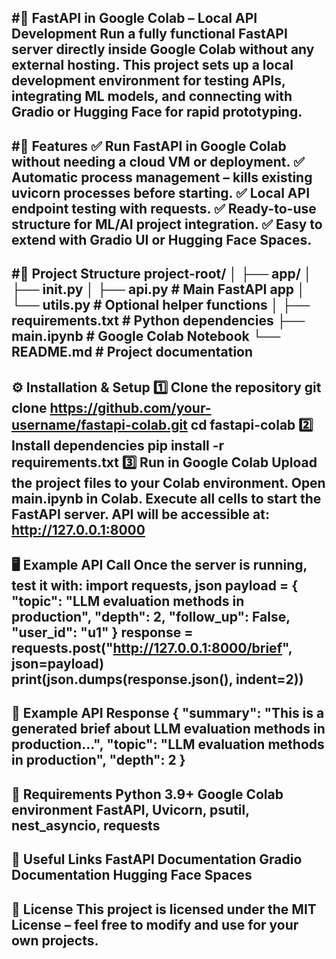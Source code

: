 #🚀 FastAPI in Google Colab – Local API Development
Run a fully functional FastAPI server directly inside Google Colab without any external hosting.
This project sets up a local development environment for testing APIs, integrating ML models, and connecting with Gradio or Hugging Face for rapid prototyping.
---
#📌 Features
✅ Run FastAPI in Google Colab without needing a cloud VM or deployment.
✅ Automatic process management – kills existing uvicorn processes before starting.
✅ Local API endpoint testing with requests.
✅ Ready-to-use structure for ML/AI project integration.
✅ Easy to extend with Gradio UI or Hugging Face Spaces.
---
#📂 Project Structure
project-root/
│
├── app/
│   ├── __init__.py
│   ├── api.py         # Main FastAPI app
│   └── utils.py       # Optional helper functions
│
├── requirements.txt   # Python dependencies
├── main.ipynb         # Google Colab Notebook
└── README.md          # Project documentation
---
⚙️ Installation & Setup
1️⃣ Clone the repository
git clone https://github.com/your-username/fastapi-colab.git
cd fastapi-colab
2️⃣ Install dependencies
pip install -r requirements.txt
3️⃣ Run in Google Colab
Upload the project files to your Colab environment.
Open main.ipynb in Colab.
Execute all cells to start the FastAPI server.
API will be accessible at:
http://127.0.0.1:8000
---
🖥 Example API Call
Once the server is running, test it with:
import requests, json
payload = {
    "topic": "LLM evaluation methods in production",
    "depth": 2,
    "follow_up": False,
    "user_id": "u1"
}
response = requests.post("http://127.0.0.1:8000/brief", json=payload)
print(json.dumps(response.json(), indent=2))
---
📜 Example API Response
{
  "summary": "This is a generated brief about LLM evaluation methods in production...",
  "topic": "LLM evaluation methods in production",
  "depth": 2
}
---
📌 Requirements
Python 3.9+
Google Colab environment
FastAPI, Uvicorn, psutil, nest_asyncio, requests
---
🔗 Useful Links
FastAPI Documentation
Gradio Documentation
Hugging Face Spaces
---
📄 License
This project is licensed under the MIT License – feel free to modify and use for your own projects.
---
